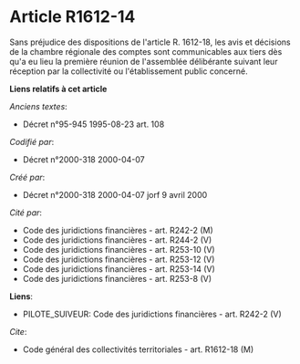 # Article R1612-14

Sans préjudice des dispositions de l'article R. 1612-18, les avis et décisions de la chambre régionale des comptes sont
communicables aux tiers dès qu'a eu lieu la première réunion de l'assemblée délibérante suivant leur réception par la
collectivité ou l'établissement public concerné.

**Liens relatifs à cet article**

_Anciens textes_:

  - Décret n°95-945 1995-08-23 art. 108

_Codifié par_:

  - Décret n°2000-318 2000-04-07

_Créé par_:

  - Décret n°2000-318 2000-04-07 jorf 9 avril 2000

_Cité par_:

  - Code des juridictions financières - art. R242-2 (M)
  - Code des juridictions financières - art. R244-2 (V)
  - Code des juridictions financières - art. R253-10 (V)
  - Code des juridictions financières - art. R253-12 (V)
  - Code des juridictions financières - art. R253-14 (V)
  - Code des juridictions financières - art. R253-8 (V)

**Liens**:

  - PILOTE_SUIVEUR: Code des juridictions financières - art. R242-2 (V)

_Cite_:

  - Code général des collectivités territoriales - art. R1612-18 (M)
